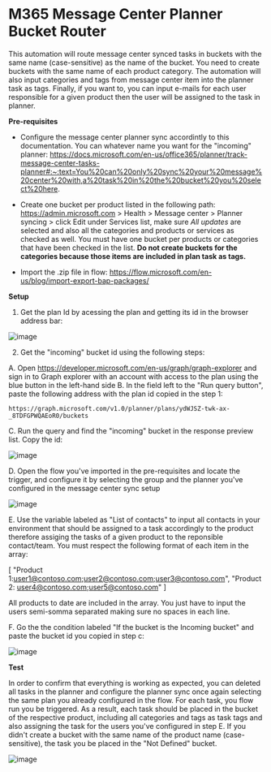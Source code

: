 # M365 Message Center Planner Bucket Router
This automation will route message center synced tasks in buckets with the same name (case-sensitive) as the name of the bucket. You need to create buckets with the same name of each product category. The automation will also input categories and tags from message center item into the planner task as tags. Finally, if you want to, you can input e-mails for each user responsible for a given product then the user will be assigned to the task in planner.

**Pre-requisites**

 - Configure the message center planner sync accordintly to this documentation. You can whatever name you want for the "incoming" planner:
https://docs.microsoft.com/en-us/office365/planner/track-message-center-tasks-planner#:~:text=You%20can%20only%20sync%20your%20message%20center%20with,a%20task%20in%20the%20bucket%20you%20select%20here.

- Create one bucket per product listed in the following path: https://admin.microsoft.com > Health > Message center > Planner syncing > click Edit under Services list, make sure _All updates_ are selected and also all the categories and products or services as checked as well. You must have one bucket per products or categories that have been checked in the list. **Do not create buckets for the categories because those items are included in plan task as tags.**

- Import the .zip file in flow: https://flow.microsoft.com/en-us/blog/import-export-bap-packages/


**Setup**

1. Get the plan Id by acessing the plan and getting its id in the browser address bar:

  ![image](https://user-images.githubusercontent.com/39340082/128246992-b6e6b6b9-e757-4057-9140-316010c7735d.png)
 
2. Get the "incoming" bucket id using the following steps:

  A. Open https://developer.microsoft.com/en-us/graph/graph-explorer and sign in to Graph explorer with an account with access to the plan using the blue button in the left-hand side
  B. In the field left to the "Run query button", paste the following address with the plan id copied in the step 1:
  
    https://graph.microsoft.com/v1.0/planner/plans/ydWJSZ-twk-ax-_8TDFGPWQAEoR0/buckets

  C. Run the query and find the "incoming" bucket in the response preview list. Copy the id:
 
   ![image](https://user-images.githubusercontent.com/39340082/128247558-00f61121-1f2c-42e7-b5d6-a2059cd16402.png)
    
  D. Open the flow you've imported in the pre-requisites and locate the trigger, and configure it by selecting the group and the planner you've configured in the message center sync setup
  
  ![image](https://user-images.githubusercontent.com/39340082/128248011-df12a993-f481-4383-9c9b-c548ac3f9c19.png)

  E. Use the variable labeled as "List of contacts" to input all contacts in your environment that should be assigned to a task accordingly to the product therefore assiging the tasks of a given product to the reponsible contact/team. You must respect the following format of each item in the array:
  
  [
  "Product 1:user1@contoso.com;user2@contoso.com;user3@contoso.com",
  "Product 2: user4@contoso.com;user5@contoso.com"
  ]
 
 All products to date are included in the array. You just have to input the users semi-somma separated making sure no spaces in each line.
 
  F. Go the the condition labeled "If the bucket is the Incoming bucket" and paste the bucket id you copied in step c:
  
  ![image](https://user-images.githubusercontent.com/39340082/128249031-1b794782-228e-4436-ad1b-cc232a5049f1.png)

 **Test**
 
 In order to confirm that everything is working as expected, you can deleted all tasks in the planner and configure the planner sync once again selecting the same plan you already configured in the flow. For each task, you flow run you be triggered. As a result, each task should be placed in the bucket of the respective product, including all categories and tags as task tags and also assigning the task for the users you've configured in step E. If you didn't create a bucket with the same name of the product name (case-sensitive), the task you be placed in the "Not Defined" bucket.
 
 ![image](https://user-images.githubusercontent.com/39340082/128249915-88345746-06a4-437d-b7dd-c9a3fb416a08.png)

 
